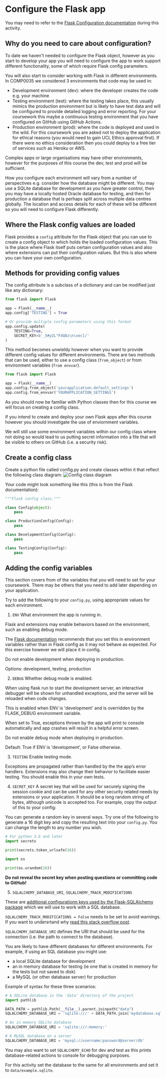 # Configure the Flask app
You may need to refer to the [Flask Configuration documentation](https://flask.palletsprojects.com/en/1.1.x/config/) during this activity.

## Why do you need to care about configuration?
To date we haven't needed to configure the Flask object, however as you start to develop your app you will need to configure the app to work support different functionality, some of which require Flask config parameters.

You will also start to consider working with Flask in different environments. In COMP0035 we considered 3 environments that code may be used in:

- Development environment (dev): where the developer creates the code e.g. your machine
- Testing environment (test): where the testing takes place, this usually mimics the production environment but is likely to have test data and will be configured to provide detailed logging and error reporting. For your coursework this maybe a continuous testing environment that you have configured on GitHub using GitHub Actions.
- Production environment (prod): where the code is deployed and used in the wild. For this coursework you are asked not to deploy the application for ethical reasons (you would need to gain UCL Ethics approval first). If there were no ethics consideration then you could deploy to a free tier of services such as Heroku or AWS.

Complex apps or large organisations may have other environments, however for the purposes of this course the dev, test and prod will be sufficient.

How you configure each environment will vary from a number of perspectives e.g. consider how the database might be different. You may use a SQLite database for development as you have greater control, then you may have a locally hosted Oracle database for testing, and then for production a database that is perhaps split across multiple data centres globally. The location and access details for each of these will be different so you will need to configure Flask differently.

## Where the Flask config values are loaded
Flask provides a `config` attribute for the Flask object that you can use to create a config object to  which holds the loaded configuration values. 
This is the place where Flask itself puts certain configuration values and also where extensions can put their configuration values. 
But this is also where you can have your own configuration.

## Methods for providing config values
The config attribute is a subclass of a dictionary and can be modified just like any dictionary:
```python
from flask import Flask

app = Flask(__name__)
app.config['TESTING'] = True

# Or provide multiple config parameters using this format
app.config.update(
    TESTING=True,
    SECRET_KEY=b'_5#y2L"F4Q8z\n\xec]/'
)
```
This method becomes unwieldy however when you want to provide different config values for different environments. 
There are two methods that can be used, either to use a config class (`from_object`) or from environment variables (`from envvar`).
```python
from flask import Flask

app = Flask(__name__)
app.config.from_object('yourapplication.default_settings')
app.config.from_envvar('YOURAPPLICATION_SETTINGS')
```
As you should now be familiar with Python classes then for this course we will focus on creating a config class.

If you intend to create and deploy your own Flask apps after this course however you should investigate the use of enviornment variables. 

We will still use some environment variables within our config class where not doing so would lead to us putting secret information into a file that will be visible to others on GitHub (i.e. a security risk).

## Create a config class
Create a python file called config.py and create classes within it that reflect the following class diagram:
![Config class diagram](config_class_diag.png)

Your code might look something like this (this is from the Flask documentation):

```python
"""Flask config class."""

class Config(object):
    pass

class ProductionConfig(Config):
    pass

class DevelopmentConfig(Config):
    pass

class TestingConfig(Config):
    pass

```

## Adding the config variables

This section covers from of the variables that you will need to set for your coursework. There may be others that you need to add later depending on your application.

Try to add the following to your `config.py`, using appropriate values for each environment.

1. `ENV` What environment the app is running in. 

Flask and extensions may enable behaviors based on the environment, such as enabling debug mode. 

The [Flask documentation](https://flask.palletsprojects.com/en/1.1.x/config/#environment-and-debug-features) recommends that you set this in environment variables rather than in Flask config as it may not behave as expected. For this exercise however we will place it in config.

Do not enable development when deploying in production.

Options: development, testing, production

2. `DEBUG` Whether debug mode is enabled. 

When using flask run to start the development server, an interactive debugger will be shown for unhandled exceptions, and the server will be reloaded when code changes. 

This is enabled when ENV is 'development' and is overridden by the FLASK_DEBUG environment variable.

When set to True, exceptions thrown by the app will print to console automatically and app crashes will result in a helpful error screen.

Do not enable debug mode when deploying in production.

Default: True if ENV is 'development', or False otherwise.

3. `TESTING` Enable testing mode. 

Exceptions are propagated rather than handled by the the app’s error handlers. Extensions may also change their behavior to facilitate easier testing. You should enable this in your own tests.

4. `SECRET_KEY`
A secret key that will be used for securely signing the session cookie and can be used for any other security related needs by extensions or your application. It should be a long random string of bytes, although unicode is accepted too. For example, copy the output of this to your config:

You can generate a random key in several ways. Try one of the following to generate a 16 digit key and copy the resulting text into your `config.py`. You can change the length to any number you wish.

```python
# For python 3.6 and later
import secrets

print(secrets.token_urlsafe(16))
```

```python
import os

print(os.urandom(16))
```

**Do not reveal the secret key when posting questions or committing code to GitHub!**

5. `SQLALCHEMY_DATABASE_URI`,  `SQLALCHEMY_TRACK_MODIFICATIONS` 

These are [additional configurationn keys used by the Flask-SQLAlchemy package](https://flask-sqlalchemy.palletsprojects.com/en/2.x/config/#configuration-keys) which we will use to work with a SQL database.

`SQLALCHEMY_TRACK_MODIFICATIONS = False` needs to be set to avoid warnings. If you want to undersrtand why [read this stack overflow post](https://stackoverflow.com/questions/33738467/how-do-i-know-if-i-can-disable-sqlalchemy-track-modifications/33790196#33790196).

`SQLALCHEMY_DATABASE_URI` defines the URI that should be used for the connection (i.e. the path to connect to the database). 

You are likely to have different databases for different environments. For example, if using an SQL database you might use: 

- a local SQLite database for development
- an in memory database for testing (ie one that is created in memory for the tests but not saved to disk)
- a MySQL (or other database server) for production

Example of syntax for these three scenarios:

```python
# A SQLite database in the 'data' directory of the project
import pathlib

DATA_PATH = pathlib.Path(__file__).parent.joinpath("data")
SQLALCHEMY_DATABASE_URI = 'sqlite:///' + DATA_PATH.join('mydatabase.sqlite')

# An in memory SQLite database
SQLALCHEMY_DATABASE_URI = 'sqlite:///:memory:'

# A MySQL database on a server
SQLALCHEMY_DATABASE_URI = 'mysql://username:password@server/db'
```

You may also want to set `SQLALCHEMY_ECHO` for dev and test as this prints database-related actions to console for debugging purposes.

For this activity set the database to the same for all environments and set it to `data/example.sqlite`.